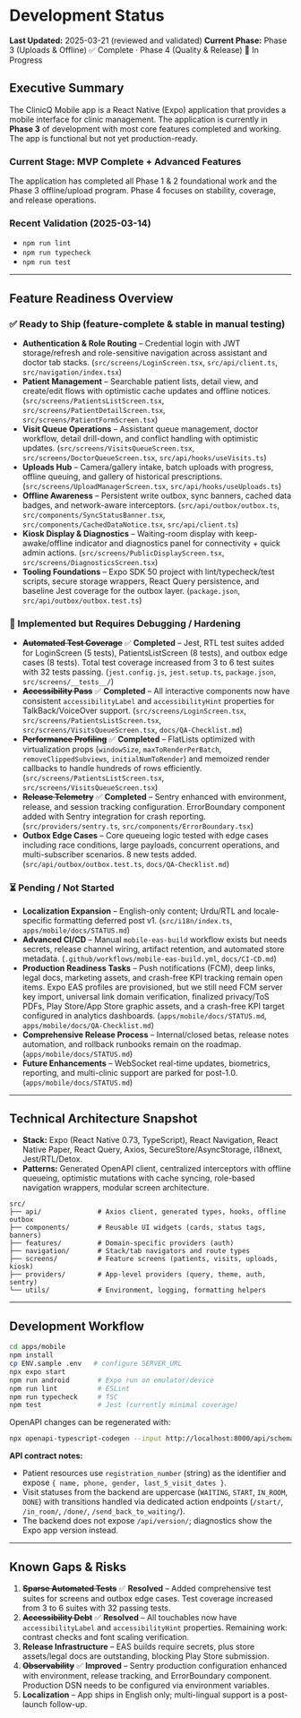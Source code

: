 # Development Status

**Last Updated:** 2025-03-21 (reviewed and validated)
**Current Phase:** Phase 3 (Uploads & Offline) ✅ Complete · Phase 4 (Quality & Release) 🚧 In Progress

## Executive Summary

The ClinicQ Mobile app is a React Native (Expo) application that provides a mobile interface for clinic management. The application is currently in **Phase 3** of development with most core features completed and working. The app is functional but not yet production-ready.

### Current Stage: **MVP Complete + Advanced Features**

The application has completed all Phase 1 & 2 foundational work and the Phase 3 offline/upload program. Phase 4 focuses on stability, coverage, and release operations.

### Recent Validation (2025-03-14)
- `npm run lint`
- `npm run typecheck`
- `npm run test`

---

## Feature Readiness Overview

### ✅ Ready to Ship (feature-complete & stable in manual testing)

- **Authentication & Role Routing** – Credential login with JWT storage/refresh and role-sensitive navigation across assistant and doctor tab stacks. (`src/screens/LoginScreen.tsx`, `src/api/client.ts`, `src/navigation/index.tsx`)
- **Patient Management** – Searchable patient lists, detail view, and create/edit flows with optimistic cache updates and offline notices. (`src/screens/PatientsListScreen.tsx`, `src/screens/PatientDetailScreen.tsx`, `src/screens/PatientFormScreen.tsx`)
- **Visit Queue Operations** – Assistant queue management, doctor workflow, detail drill-down, and conflict handling with optimistic updates. (`src/screens/VisitsQueueScreen.tsx`, `src/screens/DoctorQueueScreen.tsx`, `src/api/hooks/useVisits.ts`)
- **Uploads Hub** – Camera/gallery intake, batch uploads with progress, offline queuing, and gallery of historical prescriptions. (`src/screens/UploadManagerScreen.tsx`, `src/api/hooks/useUploads.ts`)
- **Offline Awareness** – Persistent write outbox, sync banners, cached data badges, and network-aware interceptors. (`src/api/outbox/outbox.ts`, `src/components/SyncStatusBanner.tsx`, `src/components/CachedDataNotice.tsx`, `src/api/client.ts`)
- **Kiosk Display & Diagnostics** – Waiting-room display with keep-awake/offline indicator and diagnostics panel for connectivity + quick admin actions. (`src/screens/PublicDisplayScreen.tsx`, `src/screens/DiagnosticsScreen.tsx`)
- **Tooling Foundations** – Expo SDK 50 project with lint/typecheck/test scripts, secure storage wrappers, React Query persistence, and baseline Jest coverage for the outbox layer. (`package.json`, `src/api/outbox/outbox.test.ts`)

### 🧪 Implemented but Requires Debugging / Hardening

- **~~Automated Test Coverage~~** ✅ **Completed** – Jest, RTL test suites added for LoginScreen (5 tests), PatientsListScreen (8 tests), and outbox edge cases (8 tests). Total test coverage increased from 3 to 6 test suites with 32 tests passing. (`jest.config.js`, `jest.setup.ts`, `package.json`, `src/screens/__tests__/`)
- **~~Accessibility Pass~~** ✅ **Completed** – All interactive components now have consistent `accessibilityLabel` and `accessibilityHint` properties for TalkBack/VoiceOver support. (`src/screens/LoginScreen.tsx`, `src/screens/PatientsListScreen.tsx`, `src/screens/VisitsQueueScreen.tsx`, `docs/QA-Checklist.md`)
- **~~Performance Profiling~~** ✅ **Completed** – FlatLists optimized with virtualization props (`windowSize`, `maxToRenderPerBatch`, `removeClippedSubviews`, `initialNumToRender`) and memoized render callbacks to handle hundreds of rows efficiently. (`src/screens/PatientsListScreen.tsx`, `src/screens/VisitsQueueScreen.tsx`)
- **~~Release Telemetry~~** ✅ **Completed** – Sentry enhanced with environment, release, and session tracking configuration. ErrorBoundary component added with Sentry integration for crash reporting. (`src/providers/sentry.ts`, `src/components/ErrorBoundary.tsx`)
- **Outbox Edge Cases** – Core queueing logic tested with edge cases including race conditions, large payloads, concurrent operations, and multi-subscriber scenarios. 8 new tests added. (`src/api/outbox/outbox.test.ts`, `docs/QA-Checklist.md`)

### ⏳ Pending / Not Started

- **Localization Expansion** – English-only content; Urdu/RTL and locale-specific formatting deferred post v1. (`src/i18n/index.ts`, `apps/mobile/docs/STATUS.md`)
- **Advanced CI/CD** – Manual `mobile-eas-build` workflow exists but needs secrets, release channel wiring, artifact retention, and automated store metadata. (`.github/workflows/mobile-eas-build.yml`, `docs/CI-CD.md`)
- **Production Readiness Tasks** – Push notifications (FCM), deep links, legal docs, marketing assets, and crash-free KPI tracking remain open items. Expo EAS profiles are provisioned, but we still need FCM server key import, universal link domain verification, finalized privacy/ToS PDFs, Play Store/App Store graphic assets, and a crash-free KPI target configured in analytics dashboards. (`apps/mobile/docs/STATUS.md`, `apps/mobile/docs/QA-Checklist.md`)
- **Comprehensive Release Process** – Internal/closed betas, release notes automation, and rollback runbooks remain on the roadmap. (`apps/mobile/docs/STATUS.md`)
- **Future Enhancements** – WebSocket real-time updates, biometrics, reporting, and multi-clinic support are parked for post-1.0. (`apps/mobile/docs/STATUS.md`)

---

## Technical Architecture Snapshot

- **Stack:** Expo (React Native 0.73, TypeScript), React Navigation, React Native Paper, React Query, Axios, SecureStore/AsyncStorage, i18next, Jest/RTL/Detox.
- **Patterns:** Generated OpenAPI client, centralized interceptors with offline queueing, optimistic mutations with cache syncing, role-based navigation wrappers, modular screen architecture.

```
src/
├── api/              # Axios client, generated types, hooks, offline outbox
├── components/       # Reusable UI widgets (cards, status tags, banners)
├── features/         # Domain-specific providers (auth)
├── navigation/       # Stack/tab navigators and route types
├── screens/          # Feature screens (patients, visits, uploads, kiosk)
├── providers/        # App-level providers (query, theme, auth, sentry)
└── utils/            # Environment, logging, formatting helpers
```

---

## Development Workflow

```bash
cd apps/mobile
npm install
cp ENV.sample .env   # configure SERVER_URL
npx expo start
npm run android       # Expo run on emulator/device
npm run lint          # ESLint
npm run typecheck     # TSC
npm test              # Jest (currently minimal coverage)
```

OpenAPI changes can be regenerated with:

```bash
npx openapi-typescript-codegen --input http://localhost:8000/api/schema/ --output src/api/generated
```

**API contract notes:**
- Patient resources use `registration_number` (string) as the identifier and expose `{ name, phone, gender, last_5_visit_dates }`.
- Visit statuses from the backend are uppercase (`WAITING`, `START`, `IN_ROOM`, `DONE`) with transitions handled via dedicated action endpoints (`/start/`, `/in_room/`, `/done/`, `/send_back_to_waiting/`).
- The backend does not expose `/api/version/`; diagnostics show the Expo app version instead.

---

## Known Gaps & Risks

1. **~~Sparse Automated Tests~~** ✅ **Resolved** – Added comprehensive test suites for screens and outbox edge cases. Test coverage increased from 3 to 6 suites with 32 passing tests.
2. **~~Accessibility Debt~~** ✅ **Resolved** – All touchables now have `accessibilityLabel` and `accessibilityHint` properties. Remaining work: contrast checks and font scaling verification.
3. **Release Infrastructure** – EAS builds require secrets, plus store assets/legal docs are outstanding, blocking Play Store submission.
4. **~~Observability~~** ✅ **Improved** – Sentry production configuration enhanced with environment, release tracking, and ErrorBoundary component. Production DSN needs to be configured via environment variables.
5. **Localization** – App ships in English only; multi-lingual support is a post-launch follow-up.
